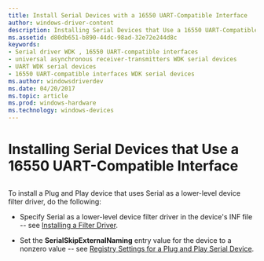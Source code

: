 ```yaml
---
title: Install Serial Devices with a 16550 UART-Compatible Interface
author: windows-driver-content
description: Installing Serial Devices that Use a 16550 UART-Compatible Interface
ms.assetid: d80db651-b890-44dc-98ad-32e72e244d8c
keywords:
- Serial driver WDK , 16550 UART-compatible interfaces
- universal asynchronous receiver-transmitters WDK serial devices
- UART WDK serial devices
- 16550 UART-compatible interfaces WDK serial devices
ms.author: windowsdriverdev
ms.date: 04/20/2017
ms.topic: article
ms.prod: windows-hardware
ms.technology: windows-devices
---
```


# Installing Serial Devices that Use a 16550 UART-Compatible Interface


## <a href="" id="ddk-installing-serial-devices-that-use-a-16550-uart-compatible-interfa"></a>


To install a Plug and Play device that uses Serial as a lower-level device filter driver, do the following:

-   Specify Serial as a lower-level device filter driver in the device's INF file -- see [Installing a Filter Driver](https://msdn.microsoft.com/library/windows/hardware/ff547595).

-   Set the **SerialSkipExternalNaming** entry value for the device to a nonzero value -- see [Registry Settings for a Plug and Play Serial Device](registry-settings-for-a-plug-and-play-serial-device.md).

 

 




